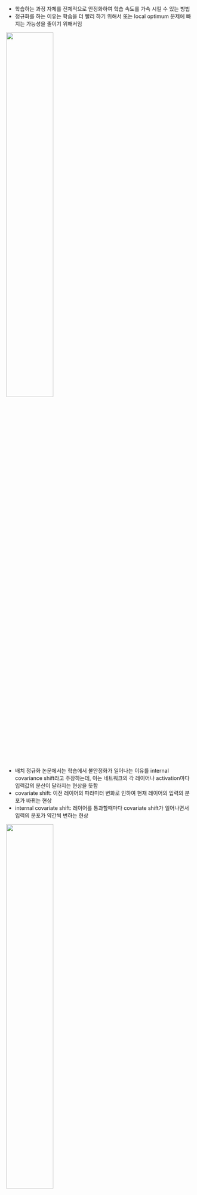 - 학습하는 과정 자체를 전체적으로 안정화하여 학습 속도를 가속 시킬 수 있는 방법
- 정규화를 하는 이유는 학습을 더 빨리 하기 위해서 또는 local optimum 문제에 빠지는 가능성을 줄이기 위해서임

<img src="https://velog.velcdn.com/images/heayounchoi/post/2c566ea4-00b6-42d3-8ef2-a95bba440fe0/image.png" width="50%">

- 배치 정규화 논문에서는 학습에서 불안정화가 일어나는 이유를 internal covariance shift라고 주장하는데, 이는 네트워크의 각 레이어나 activation마다 입력값의 분산이 달라지는 현상을 뜻함
- covariate shift: 이전 레이어의 파라미터 변화로 인하여 현재 레이어의 입력의 분포가 바뀌는 현상
- internal covariate shift: 레이어를 통과할때마다 covariate shift가 일어나면서 입력의 분포가 약간씩 변하는 현상

<img  src="https://velog.velcdn.com/images/heayounchoi/post/cfccc4ed-4b2a-46e2-889c-2e63427a369e/image.png" width="50%">

- 이 현상을 막기 위해서 간단하게 각 레이어의 입력의 분산을 평균 0, 표준편차 1인 입력값으로 정규화 시키는 방법을 생각해볼 수 있음 (Whitening)
- 이 방법은 들어오는 입력값의 특징들을 uncorrelated 하게 만들어주고, 각각의 분산을 1로 만들어주는 작업임
- 이런 작업은 covariance matrix를 계산하고, 그 역행렬을 구하는 등의 복잡한 계산을 요구해 전체 학습 과정의 계산량이 크게 증가할 수 있음 (상관관계 제거를 위한 과정)
- 또한 특정 파라미터의 영향을 무시하게 될 수 있음
- 그리고 화이트닝은 역전파와 독립적으로 진행되기 때문에 특정 파라미터가 계속해서 커지는 문제가 발생할 수 있음
- 이러한 화이트닝의 문제점을 해결하도록 한 트릭이 배치 정규화임
- 배치 정규화는 평균과 분산을 조정하는 과정이 별도의 과정으로 떼어진 것이 아니라, 신경망 안에 포함되어 학습 시 평균과 분산을 조정하는 과정 역시 같이 조절됨

<img src="https://velog.velcdn.com/images/heayounchoi/post/c1fb3450-3328-484c-9ecd-bc71ce2f09bc/image.png" width="50%">

- 미니배치의 평균과 분산을 이용해서 정규화 한 뒤에, scale 및 shift를 감마값, 베타값을 통해 실행함
- 감마와 베타는 학습 가능한 파라미터로, 역전파를 통해 학습됨
- 이들은 데이터를 계속 정규화하게 되면 활성화 함수의 비선형 같은 성질을 잃게 되는데, 이러한 문제를 완화하기 위함
- inference 시에는 학습 과정에서 미리 계산해 둔 미니 배치들의 평균과 분산의 이동평균을 사용함
- 배치 정규화를 적용하면 베타 파라미터가 바이어스의 역할을 수행해서 바이어스가 제거될 수 있는 것임
